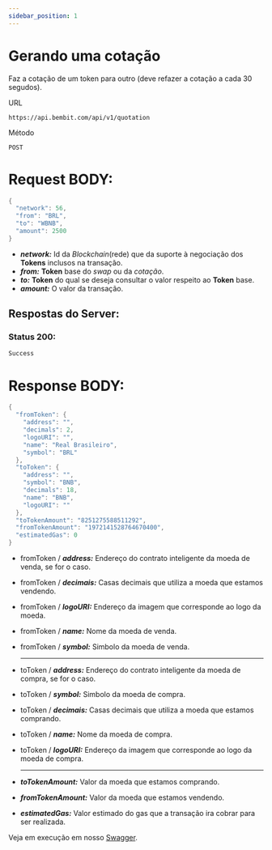 ```yaml
---
sidebar_position: 1
---
```


# Gerando uma cotação

Faz a cotação de um token para outro (deve refazer a cotação a cada 30 segudos).

URL

```
https://api.bembit.com/api/v1/quotation
```

Método

```
POST
```

# Request BODY:

```c
{
  "network": 56,
  "from": "BRL",
  "to": "WBNB",
  "amount": 2500
}
```

- **_network:_** Id da _Blockchain_(rede) que da suporte à negociação dos **Tokens** inclusos na transação.
- **_from:_** **Token** base do _swap_ ou da _cotação_.
- **_to:_** **Token** do qual se deseja consultar o valor respeito ao **Token** base.
- **_amount:_** O valor da transação.

## Respostas do Server:

### Status 200:

    Success

# Response BODY:

```c
{
  "fromToken": {
    "address": "",
    "decimals": 2,
    "logoURI": "",
    "name": "Real Brasileiro",
    "symbol": "BRL"
  },
  "toToken": {
    "address": "",
    "symbol": "BNB",
    "decimals": 18,
    "name": "BNB",
    "logoURI": ""
  },
  "toTokenAmount": "8251275588511292",
  "fromTokenAmount": "1972141528764670400",
  "estimatedGas": 0
}
```

- fromToken / **_address:_** Endereço do contrato inteligente da moeda de venda, se for o caso.
- fromToken / **_decimais:_** Casas decimais que utiliza a moeda que estamos vendendo.
- fromToken / **_logoURI:_** Endereço da imagem que corresponde ao logo da moeda.
- fromToken / **_name:_** Nome da moeda de venda.
- fromToken / **_symbol:_** Simbolo da moeda de venda.
    <hr />
- toToken / **_address:_** Endereço do contrato inteligente da moeda de compra, se for o caso.
- toToken / **_symbol:_** Simbolo da moeda de compra.
- toToken / **_decimais:_** Casas decimais que utiliza a moeda que estamos comprando.
- toToken / **_name:_** Nome da moeda de compra.
- toToken / **_logoURI:_** Endereço da imagem que corresponde ao logo da moeda de compra.

    <hr />

- **_toTokenAmount:_** Valor da moeda que estamos comprando.
- **_fromTokenAmount:_** Valor da moeda que estamos vendendo.
- **_estimatedGas:_** Valor estimado do gas que a transação ira cobrar para ser realizada.

Veja em execução em nosso [Swagger](https://api.bembit.com/docs/#/Quotation/post_quotation).
